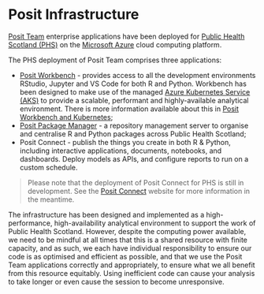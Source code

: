 # Posit Infrastructure

[Posit Team](https://posit.co/products/enterprise/team/) enterprise applications have been deployed for [Public Health Scotland (PHS)](https://publichealthscotland.scot/) on the [Microsoft Azure](https://azure.microsoft.com/en-gb/) cloud computing platform.

The PHS deployment of Posit Team comprises three applications:

* [Posit Workbench](https://pwb.publichealthscotland.org/) - provides access to all the development environments RStudio, Jupyter and VS Code for both R and Python. Workbench has been designed to make use of the managed [Azure Kubernetes Service (AKS)](https://azure.microsoft.com/en-us/products/kubernetes-service/#overview) to provide a scalable, performant and highly-available analytical environment. There is more information available about this in [Posit Workbench and Kubernetes](Posit%20Workbench%20and%20Kubernetes.md);
* [Posit Package Manager](https://ppm.publichealthscotland.org/) - a repository management server to organise and centralise R and Python packages across Public Health Scotland;
* Posit Connect - publish the things you create in both R & Python, including interactive applications, documents, notebooks, and dashboards. Deploy models as APIs, and configure reports to run on a custom schedule.
  
> Please note that the deployment of Posit Connect for PHS is still in development. See the [Posit Connect](https://posit.co/products/enterprise/connect/) website for more information in the meantime.

The infrastructure has been designed and implemented as a high-performance, high-availability analytical environment to support the work of Public Health Scotland. However, despite the computing power available, we need to be mindful at all times that this is a shared resource with finite capacity, and as such, we each have individual responsibility to ensure our code is as optimised and efficient as possible, and that we use the Posit Team applications correctly and appropriately, to ensure what we all benefit from this resource equitably. Using inefficient code can cause your analysis to take longer or even cause the session to become unresponsive.

